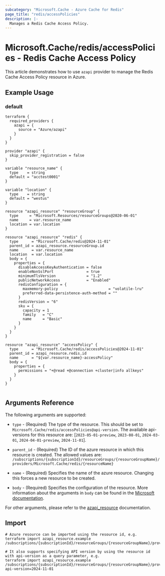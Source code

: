 ```yaml
---
subcategory: "Microsoft.Cache - Azure Cache for Redis"
page_title: "redis/accessPolicies"
description: |-
  Manages a Redis Cache Access Policy.
---
```


# Microsoft.Cache/redis/accessPolicies - Redis Cache Access Policy

This article demonstrates how to use `azapi` provider to manage the Redis Cache Access Policy resource in Azure.

## Example Usage

### default

```hcl
terraform {
  required_providers {
    azapi = {
      source = "Azure/azapi"
    }
  }
}

provider "azapi" {
  skip_provider_registration = false
}

variable "resource_name" {
  type    = string
  default = "acctest0001"
}

variable "location" {
  type    = string
  default = "westus"
}

resource "azapi_resource" "resourceGroup" {
  type     = "Microsoft.Resources/resourceGroups@2020-06-01"
  name     = var.resource_name
  location = var.location
}

resource "azapi_resource" "redis" {
  type      = "Microsoft.Cache/redis@2024-11-01"
  parent_id = azapi_resource.resourceGroup.id
  name      = var.resource_name
  location  = var.location
  body = {
    properties = {
      disableAccessKeyAuthentication = false
      enableNonSslPort               = true
      minimumTlsVersion              = "1.2"
      publicNetworkAccess            = "Enabled"
      redisConfiguration = {
        maxmemory-policy                       = "volatile-lru"
        preferred-data-persistence-auth-method = ""
      }
      redisVersion = "6"
      sku = {
        capacity = 1
        family   = "C"
        name     = "Basic"
      }
    }
  }
}

resource "azapi_resource" "accessPolicy" {
  type      = "Microsoft.Cache/redis/accessPolicies@2024-11-01"
  parent_id = azapi_resource.redis.id
  name      = "${var.resource_name}-accessPolicy"
  body = {
    properties = {
      permissions = "+@read +@connection +cluster|info allkeys"
    }
  }
}


```



## Arguments Reference

The following arguments are supported:

* `type` - (Required) The type of the resource. This should be set to `Microsoft.Cache/redis/accessPolicies@api-version`. The available api-versions for this resource are: [`2023-05-01-preview`, `2023-08-01`, `2024-03-01`, `2024-04-01-preview`, `2024-11-01`].

* `parent_id` - (Required) The ID of the azure resource in which this resource is created. The allowed values are:  
  `/subscriptions/{subscriptionId}/resourceGroups/{resourceGroupName}/providers/Microsoft.Cache/redis/{resourceName}`

* `name` - (Required) Specifies the name of the azure resource. Changing this forces a new resource to be created.

* `body` - (Required) Specifies the configuration of the resource. More information about the arguments in `body` can be found in the [Microsoft documentation](https://learn.microsoft.com/en-us/azure/templates/Microsoft.Cache/redis/accessPolicies?pivots=deployment-language-terraform).

For other arguments, please refer to the [azapi_resource](https://registry.terraform.io/providers/Azure/azapi/latest/docs/resources/resource) documentation.

## Import

 ```shell
 # Azure resource can be imported using the resource id, e.g.
 terraform import azapi_resource.example /subscriptions/{subscriptionId}/resourceGroups/{resourceGroupName}/providers/Microsoft.Cache/redis/{resourceName}/accessPolicies/{resourceName}
 
 # It also supports specifying API version by using the resource id with api-version as a query parameter, e.g.
 terraform import azapi_resource.example /subscriptions/{subscriptionId}/resourceGroups/{resourceGroupName}/providers/Microsoft.Cache/redis/{resourceName}/accessPolicies/{resourceName}?api-version=2024-11-01
 ```
